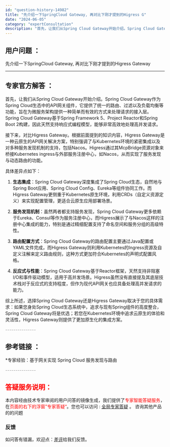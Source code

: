 ```yaml
---
id: "question-history-14982"
title: "先介绍一下SpringCloud Gateway, 再对比下刚才提到的Higress G"
date: "2024-06-05"
category: "expertConsultation"
description: "首先，让我们从Spring Cloud Gateway开始介绍。Spring Cloud Gateway作为Spring Cloud生态中的API网关组件，它提供了统一的路由、过滤以及负载均衡等功能，旨在为微服务架构提供一种简单而有效的方式来处理请求的接入层。Spring Cloud Gateway"
---
```


## 用户问题 ： 
 先介绍一下SpringCloud Gateway, 再对比下刚才提到的Higress Gateway  

---------------
## 专家官方解答 ：

首先，让我们从Spring Cloud Gateway开始介绍。Spring Cloud Gateway作为Spring Cloud生态中的API网关组件，它提供了统一的路由、过滤以及负载均衡等功能，旨在为微服务架构提供一种简单而有效的方式来处理请求的接入层。Spring Cloud Gateway基于Spring Framework 5、Project Reactor和Spring Boot 2构建，因此天然支持响应式编程模型，能够非常高效地处理高并发请求。

接下来，对比Higress Gateway。根据前面提到的知识内容，Higress Gateway是一种云原生的API网关解决方案，特别强调了与Kubernetes环境的紧密集成以及对多种服务发现机制的支持，包括Nacos。Higress通过其McpBridge资源对象来桥接Kubernetes ingress与外部服务注册中心，如Nacos，从而实现了服务发现与动态路由的功能。

具体差异点如下：

1. **生态集成**：Spring Cloud Gateway深度集成了Spring Cloud生态，自然地与Spring Boot应用、Spring Cloud Config、Eureka等组件协同工作。而Higress Gateway更侧重于Kubernetes原生环境，利用CRDs（自定义资源定义）来实现配置管理，更适合云原生应用部署场景。

2. **服务发现机制**：虽然两者都支持服务发现，Spring Cloud Gateway更多依赖于Eureka、Consul等作为服务注册中心，而Higress展示了与Nacos这样的注册中心集成的能力，特别是通过精细配置支持了命名空间和服务分组的高级特性。

3. **路由配置方式**：Spring Cloud Gateway的路由配置主要通过Java配置或YAML文件完成，而Higress Gateway则利用Kubernetes的Ingress资源及自定义注解来定义路由规则，这种方式更加符合Kubernetes的声明式配置风格。

4. **反应式与性能**：Spring Cloud Gateway基于Reactor框架，天然支持非阻塞I/O和事件驱动模型，适用于高并发场景。Higress虽然没有直接提及其底层技术栈对于反应式的支持程度，但作为现代API网关也应具备处理高并发请求的能力。

综上所述，选择Spring Cloud Gateway还是Higress Gateway取决于您的具体需求：如果您身处Spring Cloud生态系统中，追求与现有Spring组件的高度整合，Spring Cloud Gateway将是优选；若您在Kubernetes环境中追求云原生的体验和灵活性，Higress Gateway则提供了更加原生化的集成方案。


<font color="#949494">---------------</font> 


## 参考链接 ：

*专家经验：基于网关实现 Spring Cloud 服务发现与路由 


 <font color="#949494">---------------</font> 
 


## <font color="#FF0000">答疑服务说明：</font> 

本内容经由技术专家审阅的用户问答的镜像生成，我们提供了<font color="#FF0000">专家智能答疑服务</font>，在<font color="#FF0000">页面的右下的浮窗”专家答疑“</font>。您也可以访问 : [全局专家答疑](https://answer.opensource.alibaba.com/docs/intro) 。 咨询其他产品的的问题

### 反馈
如问答有错漏，欢迎点：[差评](https://ai.nacos.io/user/feedbackByEnhancerGradePOJOID?enhancerGradePOJOId=15087)给我们反馈。
